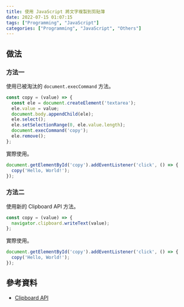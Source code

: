 ```yaml
---
title: 使用 JavaScript 將文字複製到剪貼簿
date: 2022-07-15 01:07:15
tags: ["Programming", "JavaScript"]
categories: ["Programming", "JavaScript", "Others"]
---
```


## 做法

### 方法一

使用已被淘汰的 `document.execCommand` 方法。

```js
const copy = (value) => {
  const ele = document.createElement('textarea');
  ele.value = value;
  document.body.appendChild(ele);
  ele.select();
  ele.setSelectionRange(0, ele.value.length);
  document.execCommand('copy');
  ele.remove();
};
```

實際使用。

```js
document.getElementById('copy').addEventListener('click', () => {
  copy('Hello, World!');
});
```

### 方法二

使用新的 Clipboard API 方法。

```js
const copy = (value) => {
  navigator.clipboard.writeText(value);
};
```

實際使用。

```js
document.getElementById('copy').addEventListener('click', () => {
  copy('Hello, World!');
});
```

## 參考資料

- [Clipboard API](https://developer.mozilla.org/en-US/docs/Web/API/Clipboard_API)
